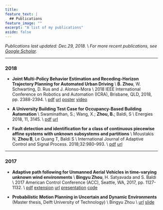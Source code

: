 ```yaml
---
title: 
feature_text: |
  ## Publications
feature_image: ""
excerpt: "A list of my publications"
aside: false
---
```


*Publications last updated: Dec.29, 2018.* \\
*For more recent publications, see [Google Scholar](https://scholar.google.com/citations?user=6fjxG2MAAAAJ&hl=en).*

---
### 2018

- **Joint Multi-Policy Behavior Estimation and Receding-Horizon Trajectory Planning for Automated Urban Driving** \\
**B. Zhou**, W. Schwarting, D. Rus and J. Alonso-Mora \\
2018 IEEE International Conference on Robotics and Automation (ICRA), Brisbane, QLD, 2018, pp. 2388-2394. \\
[pdf](2018-icra.pdf) [url](https://ieeexplore.ieee.org/abstract/document/8461138) [poster](2018-icra-poster.pdf) [video](https://www.youtube.com/watch?v=45BP9QlbPh8&t=3s)

- **A University Building Test Case for Occupancy-Based Building Automation** \\
Swaminathan, S.; Wang, X.; **Zhou, B.**; Baldi, S \\
Energies 2018, 11, 3145. \\
[pdf](2018-energies.pdf) [url](https://www.mdpi.com/1996-1073/11/11/3145)

- **Fault detection and identification for a class of continuous piecewise affine systems with unknown subsystems and partitions** \\
Moustakis N, **Zhou B**, Le Quang T, Baldi S \\
International Journal of Adaptive Control and Signal Process. 2018;32:980–993. \\
[pdf](2018-IJACSP.pdf) [url](https://onlinelibrary.wiley.com/doi/full/10.1002/acs.2881)

---
### 2017

- **Adaptive path following for Unmanned Aerial Vehicles in time-varying unknown wind environments** \\
**Bingyu Zhou**, H. Satyavada and S. Baldi \\
2017 American Control Conference (ACC), Seattle, WA, 2017, pp. 1127-1132. \\
[pdf](2017-ACC.pdf) [extension](pubs/2017-ACC-extension.pdf) [url](https://ieeexplore.ieee.org/abstract/document/7963104) [presentation](2017-ACC-slide.pdf) [code](https://github.com/BingyuZhou/UAV-path-following-under-time-varying-wind)

- **Probabilistic Motion Planning in Uncertain and Dynamic Environments** (Master thesis, Delft University of Technology) \\
Bingyu Zhou \\
[url](https://repository.tudelft.nl/islandora/object/uuid%3Af491f7d8-a2f5-4f89-b4b7-86ac6b64546b) [slide](master-defense.pdf)


